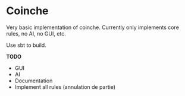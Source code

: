 Coinche
======

Very basic implementation of coinche.
Currently only implements core rules, no AI, no GUI, etc.

Use sbt to build.

**TODO**
- GUI
- AI
- Documentation
- Implement all rules (annulation de partie)
